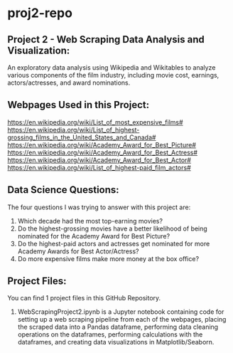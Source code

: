 # proj2-repo
## Project 2 - Web Scraping Data Analysis and Visualization:
An exploratory data analysis using Wikipedia and Wikitables to analyze various components of the film industry, including movie cost, earnings, actors/actresses, and award nominations. 
## Webpages Used in this Project:
https://en.wikipedia.org/wiki/List_of_most_expensive_films# 
https://en.wikipedia.org/wiki/List_of_highest-grossing_films_in_the_United_States_and_Canada# 
https://en.wikipedia.org/wiki/Academy_Award_for_Best_Picture#
https://en.wikipedia.org/wiki/Academy_Award_for_Best_Actress# 
https://en.wikipedia.org/wiki/Academy_Award_for_Best_Actor# 
https://en.wikipedia.org/wiki/List_of_highest-paid_film_actors# 
## Data Science Questions:
The four questions I was trying to answer with this project are:
1) Which decade had the most top-earning movies?
2) Do the highest-grossing movies have a better likelihood of being nominated for the Academy Award for Best Picture?
3) Do the highest-paid actors and actresses get nominated for more Academy Awards for Best Actor/Actress?
4) Do more expensive films make more money at the box office?
## Project Files:
You can find 1 project files in this GitHub Repository.
1. WebScrapingProject2.ipynb is a Jupyter notebook containing code for setting up a web scraping pipeline from each of the webpages, placing the scraped data into a Pandas dataframe, performing data cleaning operations on the dataframes, performing calculations with the dataframes, and creating data visualizations in Matplotlib/Seaborn.
